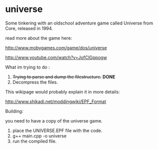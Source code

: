 universe
========

Some tinkering with an oldschool adventure game called Universe from Core, released in 1994.

read more about the game here:

http://www.mobygames.com/game/dos/universe

http://www.youtube.com/watch?v=JofClGppogw


What im trying to do :

1. ~~Trying to parse and dump the filestructure.~~ __DONE__
2. Decompress the files.

This wikipage would probably explain it in more details:

http://www.shikadi.net/moddingwiki/EPF_Format


Building:

you need to have a copy of the universe game.

1. place the UNIVERSE.EPF file with the code.
2. g++ main.cpp -o universe
3. run the compiled file.
